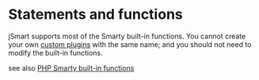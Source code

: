 # Statements and functions #

jSmart supports most of the Smarty built-in functions. You cannot create your own [custom plugins](CreatePlugin.md) with the same name; and you should not need to modify the built-in functions.

see also [PHP Smarty built-in functions](http://www.smarty.net/docs/en/language.builtin.functions.tpl)